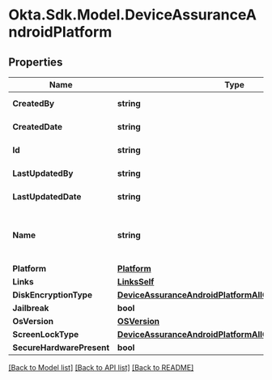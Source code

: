 # Okta.Sdk.Model.DeviceAssuranceAndroidPlatform

## Properties

Name | Type | Description | Notes
------------ | ------------- | ------------- | -------------
**CreatedBy** | **string** |  | [optional] [readonly] 
**CreatedDate** | **string** |  | [optional] [readonly] 
**Id** | **string** |  | [optional] [readonly] 
**LastUpdatedBy** | **string** |  | [optional] [readonly] 
**LastUpdatedDate** | **string** |  | [optional] [readonly] 
**Name** | **string** | Display name of the Device Assurance Policy | [optional] 
**Platform** | [**Platform**](Platform.md) |  | [optional] 
**Links** | [**LinksSelf**](LinksSelf.md) |  | [optional] 
**DiskEncryptionType** | [**DeviceAssuranceAndroidPlatformAllOfDiskEncryptionType**](DeviceAssuranceAndroidPlatformAllOfDiskEncryptionType.md) |  | [optional] 
**Jailbreak** | **bool** |  | [optional] 
**OsVersion** | [**OSVersion**](OSVersion.md) |  | [optional] 
**ScreenLockType** | [**DeviceAssuranceAndroidPlatformAllOfScreenLockType**](DeviceAssuranceAndroidPlatformAllOfScreenLockType.md) |  | [optional] 
**SecureHardwarePresent** | **bool** |  | [optional] 

[[Back to Model list]](../README.md#documentation-for-models) [[Back to API list]](../README.md#documentation-for-api-endpoints) [[Back to README]](../README.md)

